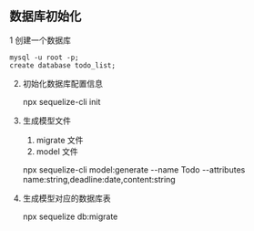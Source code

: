 ## 数据库初始化

1 创建一个数据库

    mysql -u root -p;
    create database todo_list;

2. 初始化数据库配置信息

    npx sequelize-cli init

3. 生成模型文件
    1. migrate 文件
    2. model 文件

    npx sequelize-cli model:generate --name Todo --attributes name:string,deadline:date,content:string    


4. 生成模型对应的数据库表

    npx sequelize db:migrate